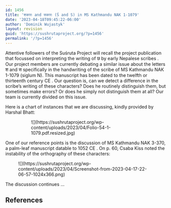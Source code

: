 ```yaml
---
id: 1456
title: 'शकारः and सकारः (Ś and S) in MS Kathmandu NAK 1-1079'
date: '2023-04-18T09:45:22-06:00'
author: 'Dominik Wujastyk'
layout: revision
guid: 'https://sushrutaproject.org/?p=1456'
permalink: '/?p=1456'
---
```


Attentive followers of the Suśruta Project will recall the project publication that focussed on interpreting the writing of छ by early Nepalese scribes <span class="zp-InText-zp-ID--2579494-BFA7G7CM--wp1456 zp-InText-Citation loading" rel="{ 'pages': 'np', 'items': '{2579494:BFA7G7CM}', 'format': '%a% (%d%)', 'brackets': 'no', 'etal': 'yes', 'separator': '', 'and': '' }"></span>. Our project members are currently debating a similar issue about the letters श and स specifically in the handwriting of the scribe of MS Kathmandu NAK 1-1079 (siglum N). This manuscript has been dated to the twelfth or thirteenth century CE <span class="zp-InText-zp-ID--2579494-5BHQQJJZ--wp1456 zp-InText-Citation loading" rel="{ 'pages': '18', 'items': '{2579494:5BHQQJJZ}', 'format': '%a% (%d%)', 'brackets': 'no', 'etal': 'yes', 'separator': '', 'and': '' }"></span>. Our question is, can we detect a difference in the scribe’s writing of these characters? Does he routinely distinguish them, but sometimes make errors? Or does he simply not distinguish them at all? Our team is currently divided on this issue.

Here is a chart of instances that we are discussing, kindly provided by Harshal Bhatt:

<figure class="wp-block-gallery has-nested-images columns-default is-cropped wp-block-gallery-7 is-layout-flex wp-block-gallery-is-layout-flex"><figure class="wp-block-image size-large">![](https://sushrutaproject.org/wp-content/uploads/2023/04/Folio-54-1-1079.pdf.resized.jpg)</figure></figure>One of our reference points is the discussion of MS Kathmandu NAK 3-370, a palm-leaf manuscript datable to 1052 CE <span class="zp-InText-zp-ID--2579494-UCZFXT3W--wp1456 zp-InText-Citation loading" rel="{ 'pages': 'np', 'items': '{2579494:UCZFXT3W}', 'format': '%a% (%d%)', 'brackets': 'no', 'etal': 'yes', 'separator': '', 'and': '' }"></span>. On p. 60, Csaba Kiss noted the instability of the orthography of these characters:

<figure class="wp-block-image size-large">![](https://sushrutaproject.org/wp-content/uploads/2023/04/Screenshot-from-2023-04-17-22-06-57-1024x366.png)</figure>The discussion continues …

## References

<div class="zp-Zotpress zp-Zotpress-InTextBib wp-block-group zp-Post-1456" id="zp-InTextBib-zotpress-0732a9a158d80e190c101aa7ee4ec3b4"> <span class="ZP_ITEM_KEY" style="display: none;">{2579494:BFA7G7CM};{2579494:5BHQQJJZ};{2579494:UCZFXT3W}</span> <span class="ZP_STYLE" style="display: none;">chicago-author-date</span> <span class="ZP_SORTBY" style="display: none;">default</span> <span class="ZP_ORDER" style="display: none;">asc</span> <span class="ZP_TITLE" style="display: none;"></span> <span class="ZP_SHOWIMAGE" style="display: none;"></span> <span class="ZP_SHOWTAGS" style="display: none;"></span> <span class="ZP_DOWNLOADABLE" style="display: none;"></span> <span class="ZP_NOTES" style="display: none;"></span> <span class="ZP_ABSTRACT" style="display: none;"></span> <span class="ZP_CITEABLE" style="display: none;"></span> <span class="ZP_TARGET" style="display: none;"></span> <span class="ZP_URLWRAP" style="display: none;"></span> <span class="ZP_FORCENUM" style="display: none;">0</span> <span class="ZP_HIGHLIGHT" style="display: none;"></span> <span class="ZP_POSTID" style="display: none;">1456</span><div class="zp-List loading"><div class="zp-SEO-Content"></div></div></div>